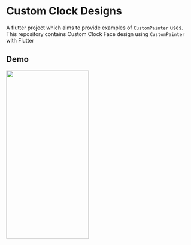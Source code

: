 # Custom Clock Designs

A flutter project which aims to provide examples of `CustomPainter` uses. 
This repository contains Custom Clock Face design using `CustomPainter` with Flutter

## Demo
<img src="https://user-images.githubusercontent.com/27812028/162463133-80d90491-4e3d-42f9-a32b-490777ff22ac.gif" width="220" height="450" />





